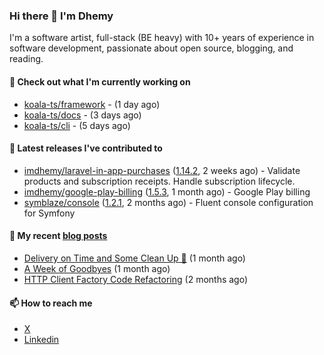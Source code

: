 ### Hi there 👋 I'm Dhemy

I'm a software artist, full-stack (BE heavy) with 10+ years of experience in software development,
passionate about open source, blogging, and reading.

#### 👷 Check out what I'm currently working on

- [koala-ts/framework](https://github.com/koala-ts/framework) -  (1 day ago)
- [koala-ts/docs](https://github.com/koala-ts/docs) -  (3 days ago)
- [koala-ts/cli](https://github.com/koala-ts/cli) -  (5 days ago)

#### 🔭 Latest releases I've contributed to

- [imdhemy/laravel-in-app-purchases](https://github.com/imdhemy/laravel-in-app-purchases) ([1.14.2](https://github.com/imdhemy/laravel-in-app-purchases/releases/tag/1.14.2), 2 weeks ago) - Validate products and subscription receipts. Handle subscription lifecycle.
- [imdhemy/google-play-billing](https://github.com/imdhemy/google-play-billing) ([1.5.3](https://github.com/imdhemy/google-play-billing/releases/tag/1.5.3), 1 month ago) - Google Play billing
- [symblaze/console](https://github.com/symblaze/console) ([1.2.1](https://github.com/symblaze/console/releases/tag/1.2.1), 2 months ago) - Fluent console configuration for Symfony

#### 📜 My recent [blog posts](https://imdhemy.com/)

- [Delivery on Time and Some Clean Up 🧹](https://imdhemy.com/blog/generic/delivery-on-time-and-cleanup.html/) (1 month ago)
- [A Week of Goodbyes](https://imdhemy.com/blog/generic/week-of-goodbyes.html/) (1 month ago)
- [HTTP Client Factory Code Refactoring](https://imdhemy.com/blog/dev-log/http-client-factory-code-refactoring.html/) (2 months ago)

#### 📫 How to reach me

- [X](https://twitter.com/imdhemy)
- [Linkedin](https://linkedin.com/in/imdhemy)
